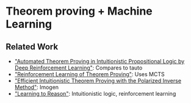 # Theorem proving + Machine Learning

## Related Work
- ["Automated Theorem Proving in Intuitionistic Propositional Logic by Deep Reinforcement Learning"](https://arxiv.org/abs/1811.00796): Compares to tauto
- ["Reinforcement Learning of Theorem Proving"](https://papers.nips.cc/paper/8098-reinforcement-learning-of-theorem-proving.pdf): Uses MCTS
- ["Efficient Intuitionistic Theorem Proving with the Polarized Inverse Method"](https://s3-eu-west-1.amazonaws.com/pstorage-cmu-348901238291901/12095528/file.pdf): Imogen
- ["Learning to Reason"](https://arxiv.org/pdf/1810.05315.pdf): Intuitionistic logic, reinforcement learning
